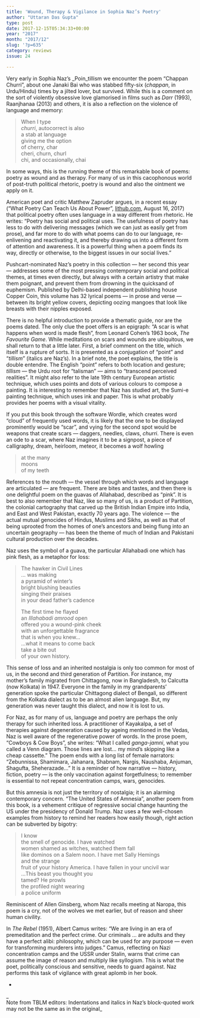 ```yaml
---
title: 'Wound, Therapy & Vigilance in Sophia Naz’s Poetry'
author: "Uttaran Das Gupta"
type: post
date: 2017-12-15T05:34:33+00:00
year: "2017"
month: "2017/12"
slug: '?p=635'
category: reviews
issue: 24

---
```

Very early in Sophia Naz’s _Poin_tillism we encounter the poem “Chappan Churri”, about one Janaki Bai who was stabbed fifty-six (_chappan_, in Urdu/Hindu) times by a jilted lover, but survived. While this is a comment on the sort of violently obsessive love glamorised in films such as _Darr_ (1993), Raanjhanaa (2013) and others, it is also a reflection on the violence of language and memory:

> When I type  
> _churri_, autocorrect is also  
> a stab at language  
> giving me the option  
> of cherry, char  
> cheri, churn, churl  
> chi, and occasionally, chai

In some ways, this is the running theme of this remarkable book of poems: poetry as wound and as therapy. For many of us in this cacophonous world of post-truth political rhetoric, poetry is wound and also the ointment we apply on it.

American poet and critic Matthew Zapruder argues, in a recent essay (“What Poetry Can Teach Us About Power”, [lithub.com][1], August 16, 2017) that political poetry often uses language in a way different from rhetoric. He writes: “Poetry has social and political uses. The usefulness of poetry has less to do with delivering messages (which we can just as easily get from prose), and far more to do with what poems can do to our language, re-enlivening and reactivating it, and thereby drawing us into a different form of attention and awareness. It is a powerful thing when a poem finds its way, directly or otherwise, to the biggest issues in our social lives.”

Pushcart-nominated Naz’s poetry in this collection — her second this year — addresses some of the most pressing contemporary social and political themes, at times even directly, but always with a certain artistry that make them poignant, and prevent them from drowning in the quicksand of euphemism. Published by Delhi-based independent publishing house Copper Coin, this volume has 32 lyrical poems — in prose and verse — between its bright yellow covers, depicting oozing mangoes that look like breasts with their nipples exposed.

There is no helpful introduction to provide a thematic guide, nor are the poems dated. The only clue the poet offers is an epigraph: “A scar is what happens when word is made flesh”, from Leonard Cohen’s 1963 book, _The Favourite Game_. While meditations on scars and wounds are ubiquitous, we shall return to that a little later. First, a brief comment on the title, which itself is a rupture of sorts. It is presented as a conjugation of “point” and “_tillism_” (italics are Naz’s). In a brief note, the poet explains, the title is double entendre. The English “point” refers to both location and gesture; _tillism_ — the Urdu root for “talisman” — aims to “transcend perceived realities”. It might also refer to the late 19th century European artistic technique, which uses points and dots of various colours to compose a painting. It is interesting to remember that Naz has studied art, the Sumi-e painting technique, which uses ink and paper. This is what probably provides her poems with a visual vitality.

If you put this book through the software Wordle, which creates word “cloud” of frequently used words, it is likely that the one to be displayed prominently would be “scar”, and vying for the second spot would be weapons that create scars — daggers, needles, claws, _churri_. There is even an ode to a scar, where Naz imagines it to be a signpost, a piece of calligraphy, dream, heirloom, meteor, it becomes a wolf howling

> at the many  
> moons  
> of my teeth

References to the mouth — the vessel through which words and language are articulated — are frequent. There are bites and tastes, and then there is one delightful poem on the guavas of Allahabad, described as “pink”. It is best to also remember that Naz, like so many of us, is a product of Partition, the colonial cartography that carved up the British Indian Empire into India, and East and West Pakistan, exactly 70 years ago. The violence — the actual mutual genocides of Hindus, Muslims and Sikhs, as well as that of being uprooted from the homes of one’s ancestors and being flung into an uncertain geography — has been the theme of much of Indian and Pakistani cultural production over the decades.

Naz uses the symbol of a guava, the particular Allahabadi one which has pink flesh, as a metaphor for loss:

> The hawker in Civil Lines  
> &#8230; was making  
> a pyramid of winter’s  
> bright blushing beauties  
> singing their praises  
> in your dead father’s cadence
> 
> The first time he flayed  
> an _Illahabadi amrood_ open  
> offered you a wound-pink cheek  
> with an unforgettable fragrance  
> that is when you knew&#8230;  
> &#8230;what it means to come back  
> take a bite out  
> of your own history.

This sense of loss and an inherited nostalgia is only too common for most of us, in the second and third generation of Partition. For instance, my mother’s family migrated from Chittagong, now in Bangladesh, to Calcutta (now Kolkata) in 1947. Everyone in the family in my grandparents’ generation spoke the particular Chittagong dialect of Bengali, so different from the Kolkata dialect as to be an almost alien language. But, my generation was never taught this dialect, and now it is lost to us.

For Naz, as for many of us, language and poetry are perhaps the only therapy for such inherited loss. A practitioner of Kayakalpa, a set of therapies against degeneration caused by ageing mentioned in the Vedas, Naz is well aware of the regenerative power of words. In the prose poem, “Cowboys & Cow Boys”, she writes: “What I called _ganga-jamni_, what you called a Venn diagram. Those lines are lost&#8230; my mind’s skipping like a cheap cassette.” The poem ends with a long list of female narrators: “Zebunnissa, Shamimara, Jahanara, Shabnam, Nargis, Naushaba, Anjuman, Shagufta, Sheherazade&#8230;” It is a reminder of how narrative — history, fiction, poetry — is the only vaccination against forgetfulness; to remember is essential to not repeat concentration camps, wars, genocides.

But this amnesia is not just the territory of nostalgia; it is an alarming contemporary concern. “The United States of Amnesia”, another poem from this book, is a vehement critique of regressive social change haunting the US under the presidency of Donald Trump. Naz uses a few well-chosen examples from history to remind her readers how easily though, right action can be subverted by bigotry:

> I know  
> the smell of genocide. I have watched  
> women shamed as witches, watched them fall  
> like dominos on a Salem noon. I have met Sally Hemings  
> and the strange  
> fruit of your history America. I have fallen in your uncivil war  
> &#8230;This beast you thought you  
> tamed? He prowls  
> the profiled night wearing  
> a police uniform

Reminiscent of Allen Ginsberg, whom Naz recalls meeting at Naropa, this poem is a cry, not of the wolves we met earlier, but of reason and sheer human civility.

In _The Rebel_ (1951), Albert Camus writes: “We are living in an era of premeditation and the perfect crime. Our criminals &#8230; are adults and they have a perfect alibi: philosophy, which can be used for any purpose — even for transforming murderers into judges.” Camus, reflecting on Nazi concentration camps and the USSR under Stalin, warns that crime can assume the image of reason and multiply like syllogism. This is what the poet, politically conscious and sensitive, needs to guard against. Naz performs this task of vigilance with great aplomb in her book. 

*  
_  
Note from TBLM editors: Indentations and italics in Naz&#8217;s block-quoted work may not be the same as in the original_

 [1]: http://lithub.com/what-poetry-can-teach-us-about-power/
